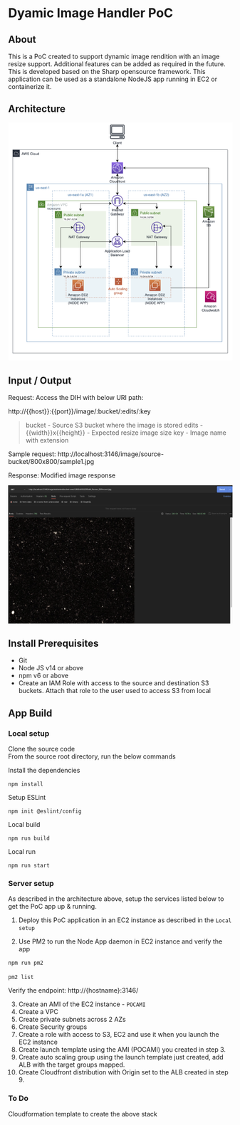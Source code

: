 # Dyamic Image Handler PoC

## About

This is a PoC created to support dynamic image rendition with an image resize support. Additional features can be added as required in the future. This is developed based on the Sharp opensource framework. This application can be used as a standalone NodeJS app running in EC2 or containerize it.

## Architecture

![image](./image.jpg)


## Input / Output

Request:
Access the DIH with below URI path:

http://{{host}}:{{port}}/image/:bucket/:edits/:key

> bucket - Source S3 bucket where the image is stored
> edits - {{width}}x{{height}} - Expected resize image size
> key - Image name with extension

Sample request:
http://localhost:3146/image/source-bucket/800x800/sample1.jpg

Response:
Modified image response

![image](./postmanrequest.png)

## Install Prerequisites

- Git
- Node JS v14 or above
- npm v6 or above
- Create an IAM Role with access to the source and destination S3 buckets. Attach that role to the user used to access S3 from local

## App Build

### Local setup

 Clone the source code  
 From the source root directory, run the below commands

Install the dependencies

```
npm install
```

Setup ESLint

```
npm init @eslint/config
```

Local build
```
npm run build
```

Local run
```
npm run start
```

### Server setup

As described in the architecture above, setup the services listed below to get the PoC app up & running.

1. Deploy this PoC application in an EC2 instance as described in the `Local setup`

2. Use PM2 to run the Node App daemon in EC2 instance and verify the app 

```
npm run pm2

pm2 list
```

Verify the endpoint: http://{hostname}:3146/ 

3. Create an AMI of the EC2 instance - `POCAMI`
4. Create a VPC
5. Create private subnets across 2 AZs
6. Create Security groups
7. Create a role with access to S3, EC2 and use it when you launch the EC2 instance
8. Create launch template using the AMI (POCAMI) you created in step 3. 
9. Create auto scaling group using the launch template just created, add ALB with the target groups mapped.
10. Create Cloudfront distribution with Origin set to the ALB created in step 9.


### To Do

Cloudformation template to create the above stack


